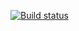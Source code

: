 [![Build status](https://ci.appveyor.com/api/projects/status/veflhaumy9ljmh3i/branch/main?svg=true)](https://ci.appveyor.com/project/pmuratov/ci-template-objectreflectionproxy/branch/main)
